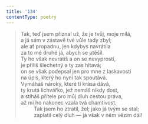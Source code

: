 ```yaml
---
title: '134'
contentType: poetry
---
```


<section>

> Tak, teď jsem přiznal už, že je tvůj, moje milá,  
> a já sám v zástavě tvé vůle tady zbyl;  
> ale ať propadnu, jen kdybys navrátila  
> za to mé druhé já, abych se utěšil.  
> Ty ho však nevrátíš a on se nevyprostí,  
> je příliš šlechetný a ty zas hltavá;  
> on se však podepsal jen pro mne z laskavosti  
> na úpis, který ho nyní tak spoutává.  
> Vymáháš nároky, které ti krása dává,  
> ty krutá lichvářko, jež nemáš nikdy dost,  
> a stíháš přítele pro můj dluh cestou práva,  
> až mi ho nakonec vzala tvá chamtivost.  
>          Tak jsem ho ztratil, žel; jako já tvým se stal;  
>          zaplatil celý dluh — já však v něm vězím dál!

</section>
